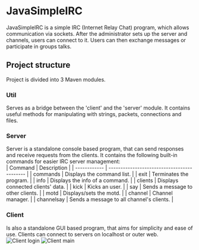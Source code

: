 # JavaSimpleIRC
JavaSimpleIRC is a simple IRC (Internet Relay Chat) program, which allows communication via sockets. After the administrator sets up the server and channels, users can connect to it. Users can then exchange messages or participate in groups talks.

## Project structure
Project is divided into 3 Maven modules.

### Util
Serves as a bridge between the 'client' and the 'server' module. It contains useful methods for manipulating with strings, packets, connections and files.
    
### Server
Server is a standalone console based program, that can send responses and receive requests from the clients. It contains the following built-in commands for easier IRC server management:  
| Command      | Description                                 |
| ------------ | ------------------------------------------- |
| commands     | Displays the command list.                  |
| exit         | Terminates the program.                     |
| info         | Displays the info of a command.             |
| clients      | Displays connected clients' data.           |
| kick         | Kicks an user.                              |
| say          | Sends a message to other clients.           |
| motd         | Displays/sets the motd.                     |
| channel      | Channel manager.                            |
| channelsay   | Sends a message to all channel's clients.   |

### Client
Is also a standalone GUI based program, that aims for simplicity and ease of use. Clients can connect to servers on localhost or outer web.  
![Client login](https://i.imgur.com/a4JlBQ7.png)
![Client main](https://i.imgur.com/geSYkLt.png)